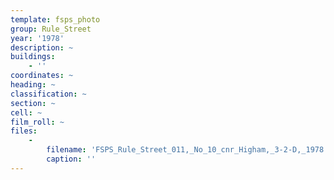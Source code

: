 ```yaml
---
template: fsps_photo
group: Rule_Street
year: '1978'
description: ~
buildings:
    - ''
coordinates: ~
heading: ~
classification: ~
section: ~
cell: ~
film_roll: ~
files:
    -
        filename: 'FSPS_Rule_Street_011,_No_10_cnr_Higham,_3-2-D,_1978.png'
        caption: ''
---
```

